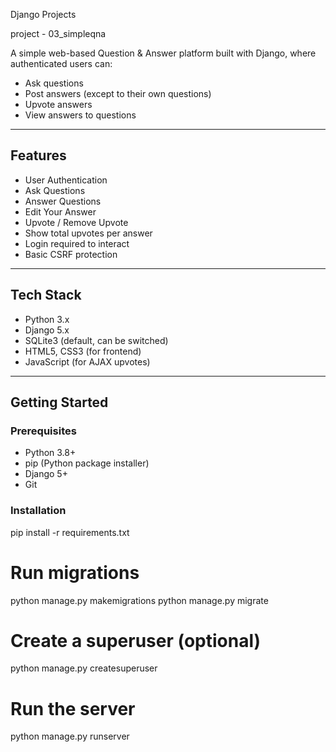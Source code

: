 Django Projects

project - 03_simpleqna

A simple web-based Question & Answer platform built with Django, where authenticated users can:
- Ask questions
- Post answers (except to their own questions)
- Upvote answers
- View answers to questions

---

## Features

- User Authentication
- Ask Questions
- Answer Questions
- Edit Your Answer
- Upvote / Remove Upvote
- Show total upvotes per answer
- Login required to interact
- Basic CSRF protection

---

## Tech Stack

- Python 3.x
- Django 5.x
- SQLite3 (default, can be switched)
- HTML5, CSS3 (for frontend)
- JavaScript (for AJAX upvotes)

---

## Getting Started

### Prerequisites

- Python 3.8+
- pip (Python package installer)
- Django 5+
- Git

### Installation



pip install -r requirements.txt

# Run migrations
python manage.py makemigrations
python manage.py migrate

# Create a superuser (optional)
python manage.py createsuperuser

# Run the server
python manage.py runserver